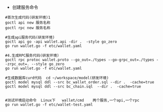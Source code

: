 [//]: # (eth , tron , aptos)
[//]: # (btc , doge , cosmos , solana , sui , polka)

+ 创建服务命令

```shell
#首次生成代码(研发环境)1
goctl api new 服务名称
goctl rpc new 服务名称

#生成api服务代码(研发环境)
goctl api go -api wallet.api -dir .  -style go_zero
go run wallet.go -f etc/wallet.yaml

#4.生成RPC服务代码(研发环境)
goctl rpc protoc wallet.proto --go_out=./types --go-grpc_out=./types --zrpc_out=. --style go_zero
go run wallet.go -f etc/wallet.yaml

#生成数据库curd代码  cd ~/workspace/model(研发环境)
goctl model mysql ddl --src bc_wallet_order.sql --dir .  -cache=true
goctl model mysql ddl --src bc_chain.sql  --dir .  -cache=true


#测试环境启动命令  Linux下   wallet/cmd    两个服务,一个api,一个rpc   
go run wallet.go -f etc/wallet-test.yaml
```


